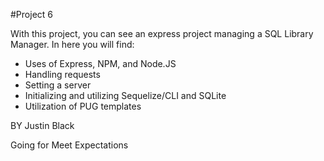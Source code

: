 #Project 6

With this project, you can see an express project managing a SQL Library Manager. In here you will find:

- Uses of Express, NPM, and Node.JS
- Handling requests
- Setting a server
- Initializing and utilizing Sequelize/CLI and SQLite
- Utilization of PUG templates

BY Justin Black

Going for Meet Expectations
